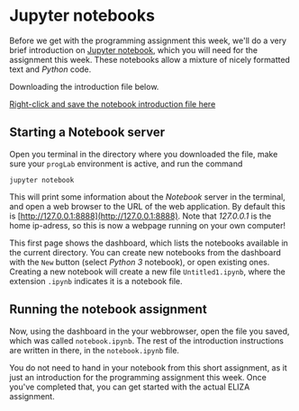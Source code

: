 # Jupyter notebooks

Before we get with the programming assignment this week, we'll do a very brief 
introduction on [Jupyter notebook](http://jupyter.org/),
which you will need for the assignment this week. These
notebooks allow a mixture of nicely formatted text and *Python* code.

Downloading the introduction file below.

[Right-click and save the notebook introduction file here](data/notebook.ipynb)

## Starting a Notebook server

Open you terminal in the directory where you downloaded the file, make sure
your `progLab` environment is active, and run the command

    jupyter notebook

This will print some information about the *Notebook* server in the terminal,
and open a web browser to the URL of the web application. By default this is
[http://127.0.0.1:8888](http://127.0.0.1:8888). Note that *127.0.0.1* is the
home ip-adress, so this is now a webpage running on your own computer!

This first page shows the dashboard, which lists the notebooks available in the
current directory. You can create new notebooks from the dashboard with the
`New` button (select *Python 3* notebook), or open existing ones. Creating a
new notebook will create a new file `Untitled1.ipynb`, where the extension
`.ipynb` indicates it is a notebook file.

## Running the notebook assignment

Now, using the dashboard in the your webbrowser, open the file you saved,
which was called `notebook.ipynb`. The rest of the introduction instructions are
written in there, in the `notebook.ipynb` file.

You do not need to hand in your notebook from this short assignment, as it just
an introduction for the programming assignment this week. Once you've completed
that, you can get started with the actual ELIZA assignment.
